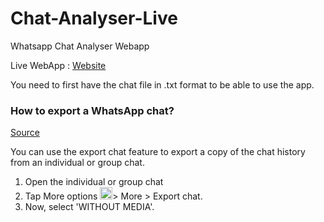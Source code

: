 # Chat-Analyser-Live
Whatsapp Chat Analyser Webapp

Live WebApp : [Website](https://sg115-chat-analyser-live-app-wzegqf.streamlit.app/)

You need to first have the chat file in .txt format to be able to use the app.

### How to export a WhatsApp chat? 

[Source](https://faq.whatsapp.com/android/chats/how-to-save-your-chat-history/?lang=en)

You can use the export chat feature to export a copy of the chat history from an individual or group chat.

1. Open the individual or group chat
2. Tap More options <img src="https://user-images.githubusercontent.com/53982388/169608769-9849dd3a-f2bd-4dd2-a8f8-7146acb42400.png" width="20" height="20">> More > Export chat.
3. Now, select 'WITHOUT MEDIA'.
